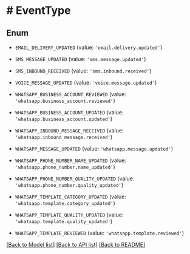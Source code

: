 # # EventType

## Enum


* `EMAIL_DELIVERY_UPDATED` (value: `'email.delivery.updated'`)

* `SMS_MESSAGE_UPDATED` (value: `'sms.message.updated'`)

* `SMS_INBOUND_RECEIVED` (value: `'sms.inbound.received'`)

* `VOICE_MESSAGE_UPDATED` (value: `'voice.message.updated'`)

* `WHATSAPP_BUSINESS_ACCOUNT_REVIEWED` (value: `'whatsapp.business_account.reviewed'`)

* `WHATSAPP_BUSINESS_ACCOUNT_UPDATED` (value: `'whatsapp.business_account.updated'`)

* `WHATSAPP_INBOUND_MESSAGE_RECEIVED` (value: `'whatsapp.inbound_message.received'`)

* `WHATSAPP_MESSAGE_UPDATED` (value: `'whatsapp.message.updated'`)

* `WHATSAPP_PHONE_NUMBER_NAME_UPDATED` (value: `'whatsapp.phone_number.name_updated'`)

* `WHATSAPP_PHONE_NUMBER_QUALITY_UPDATED` (value: `'whatsapp.phone_number.quality_updated'`)

* `WHATSAPP_TEMPLATE_CATEGORY_UPDATED` (value: `'whatsapp.template.category_updated'`)

* `WHATSAPP_TEMPLATE_QUALITY_UPDATED` (value: `'whatsapp.template.quality_updated'`)

* `WHATSAPP_TEMPLATE_REVIEWED` (value: `'whatsapp.template.reviewed'`)


[[Back to Model list]](../../README.md#models) [[Back to API list]](../../README.md#endpoints) [[Back to README]](../../README.md)
